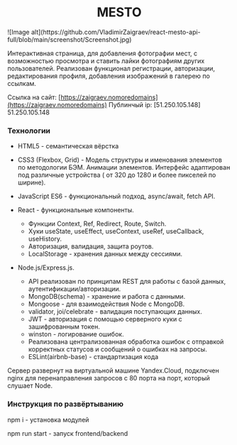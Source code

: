 <h1 align="center">MESTO</h1>
![Image alt](https://github.com/VladimirZaigraev/react-mesto-api-full/blob/main/screenshot/Screenshot.jpg)

Интерактивная страница, для добавления фотографии мест, с возможностью просмотра и ставить лайки фотографиям других пользователей. Реализован функционал регистрации, авторизации, редактирования профиля, добавления изображений в галерею по ссылкам. 
  
Ссылка на сайт: [https://zaigraev.nomoredomains](https://zaigraev.nomoredomains)
Публинчый ip: [51.250.105.148] 51.250.105.148

### Технологии

- HTML5 - cемантическая вёрстка
- CSS3 (Flexbox, Grid) - Модель структуры и именования элементов по методологии БЭМ. Анимации элементов. Интерфейс адаптирован под различные устройства ( от 320 до 1280 и более пикселей по ширине).
- JavaScript ES6 - функциональный подход, async/await, fetch API.

- React - функциональные компоненты.
  - Функции Context, Ref, Redirect, Route, Switch.
  - Хуки useState, useEffect, useContext, useRef, useCallback, useHistory.
  - Авторизация, валидация, защита роутов.
  - LocalStorage - хранения данных между сессиями.

- Node.js/Express.js. 
  - API реализован по принципам REST для работы с базой данных, аутентификации/авторизации.
  - MongoDB(schema) - хранение и работа с данными.
  - Mongoose - для взаимодействия Node с MongoDB.
  - validator, joi/celebrate - валидация поступающих данных.
  - JWT - авторизация с помощью серверного куки с зашифрованным токен.
  - winston - логирование ошибок.
  - Реализована централизованная обработка ошибок с отправкой корректных статусов и сообщений о ошибках на запросы.
  - ESLint(airbnb-base) - стандартизация кода

Сервер развернут на виртуальной машине Yandex.Cloud, подключен nginx для перенаправления запросов с 80 порта на порт, который слушает Node.

### Инструкция по развёртыванию

npm i - установка модулей

npm run start - запуск frontend/backend